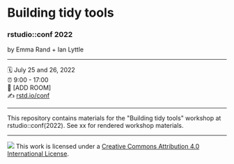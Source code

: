 # Building tidy tools

### rstudio::conf 2022

by Emma Rand + Ian Lyttle

------------------------------------------------------------------------



🗓 July 25 and 26, 2022  
⏰ 9:00 - 17:00  
🏨 [ADD ROOM]  
✍️ [rstd.io/conf](http://rstd.io/conf)



------------------------------------------------------------------------

This repository contains materials for the "Building tidy tools" workshop at rstudio::conf(2022). See xx for rendered workshop materials.


------------------------------------------------------------------------

![](https://i.creativecommons.org/l/by/4.0/88x31.png) This work is licensed under a [Creative Commons Attribution 4.0 International License](https://creativecommons.org/licenses/by/4.0/).
